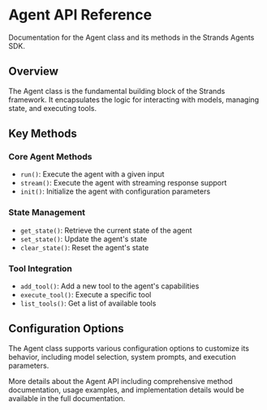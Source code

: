 # Agent API Reference

Documentation for the Agent class and its methods in the Strands Agents SDK.

## Overview

The Agent class is the fundamental building block of the Strands framework. It encapsulates the logic for interacting with models, managing state, and executing tools.

## Key Methods

### Core Agent Methods
- `run()`: Execute the agent with a given input
- `stream()`: Execute the agent with streaming response support
- `init()`: Initialize the agent with configuration parameters

### State Management
- `get_state()`: Retrieve the current state of the agent
- `set_state()`: Update the agent's state
- `clear_state()`: Reset the agent's state

### Tool Integration
- `add_tool()`: Add a new tool to the agent's capabilities
- `execute_tool()`: Execute a specific tool
- `list_tools()`: Get a list of available tools

## Configuration Options

The Agent class supports various configuration options to customize its behavior, including model selection, system prompts, and execution parameters.

More details about the Agent API including comprehensive method documentation, usage examples, and implementation details would be available in the full documentation.